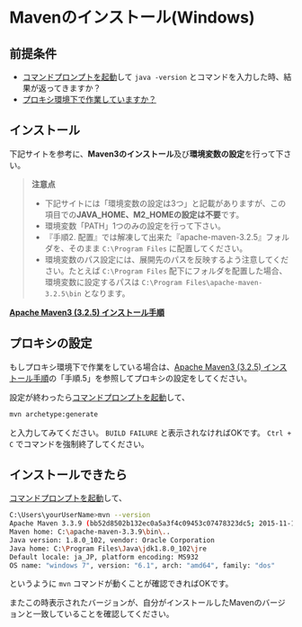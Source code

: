 # Mavenのインストール(Windows)

## 前提条件

* [コマンドプロンプトを起動](tipsForWin.md#コマンドプロンプトの起動方法)して `java -version` とコマンドを入力した時、結果が返ってきますか？
* [プロキシ環境下で作業していますか？](preparationForWin.md#自分がプロキシ環境下にいるか知っておく)

## インストール

下記サイトを参考に、**Maven3のインストール**及び**環境変数の設定**を行って下さい。

> **注意点**
> * 下記サイトには「環境変数の設定は3つ」と記載がありますが、この項目での**JAVA_HOME、M2_HOMEの設定は不要**です。
> * 環境変数「PATH」1つのみの設定を行って下さい。
> * 『手順2. 配置』では解凍して出来た『apache-maven-3.2.5』フォルダを、そのまま `C:\Program Files` に配置してください。
> * 環境変数のパス設定には、展開先のパスを反映するよう注意してください。たとえば `C:\Program Files` 配下にフォルダを配置した場合、環境変数に設定するパスは `C:\Program Files\apache-maven-3.2.5\bin` となります。

**[Apache Maven3 (3.2.5) インストール手順](http://weblabo.oscasierra.net/install-maven-32-windows/)**

## プロキシの設定

もしプロキシ環境下で作業をしている場合は、[Apache Maven3 (3.2.5) インストール手順](http://weblabo.oscasierra.net/install-maven-32-windows/)の「手順.5」を参照してプロキシの設定をしてください。

設定が終わったら[コマンドプロンプトを起動](tipsForWin.md#コマンドプロンプトの起動方法)して、
```sh
mvn archetype:generate
```
と入力してみてください。 `BUILD FAILURE` と表示されなければOKです。 `Ctrl + C` でコマンドを強制終了してください。

## インストールできたら

[コマンドプロンプトを起動](tipsForWin.md#コマンドプロンプトの起動方法)して、

```sh
C:\Users\yourUserName>mvn --version
Apache Maven 3.3.9 (bb52d8502b132ec0a5a3f4c09453c07478323dc5; 2015-11-11T01:41:47+09:00)
Maven home: C:\apache-maven-3.3.9\bin\..
Java version: 1.8.0_102, vendor: Oracle Corporation
Java home: C:\Program Files\Java\jdk1.8.0_102\jre
Default locale: ja_JP, platform encoding: MS932
OS name: "windows 7", version: "6.1", arch: "amd64", family: "dos"
```
というように `mvn` コマンドが動くことが確認できればOKです。

またこの時表示されたバージョンが、自分がインストールしたMavenのバージョンと一致していることを確認してください。
